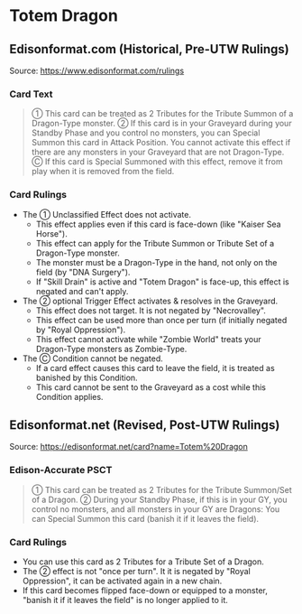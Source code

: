 # Totem Dragon

## Edisonformat.com (Historical, Pre-UTW Rulings)

Source: https://www.edisonformat.com/rulings

### Card Text

> ① This card can be treated as 2 Tributes for the Tribute Summon of a Dragon-Type monster. ② If this card is in your Graveyard during your Standby Phase and you control no monsters, you can Special Summon this card in Attack Position. You cannot activate this effect if there are any monsters in your Graveyard that are not Dragon-Type. Ⓒ If this card is Special Summoned with this effect, remove it from play when it is removed from the field.

### Card Rulings

*   The ① Unclassified Effect does not activate.
    *   This effect applies even if this card is face-down (like "Kaiser Sea Horse").
    *   This effect can apply for the Tribute Summon or Tribute Set of a Dragon-Type monster.
    *   The monster must be a Dragon-Type in the hand, not only on the field (by "DNA Surgery").
    *   If "Skill Drain" is active and "Totem Dragon" is face-up, this effect is negated and can't apply.
*   The ② optional Trigger Effect activates & resolves in the Graveyard.
    *   This effect does not target. It is not negated by "Necrovalley".
    *   This effect can be used more than once per turn (if initially negated by "Royal Oppression").
    *   This effect cannot activate while "Zombie World" treats your Dragon-Type monsters as Zombie-Type.
*   The Ⓒ Condition cannot be negated.
    *   If a card effect causes this card to leave the field, it is treated as banished by this Condition.
    *   This card cannot be sent to the Graveyard as a cost while this Condition applies.

## Edisonformat.net (Revised, Post-UTW Rulings)

Source: https://edisonformat.net/card?name=Totem%20Dragon

### Edison-Accurate PSCT

> ① This card can be treated as 2 Tributes for the Tribute Summon/Set of a Dragon.
> ② During your Standby Phase, if this is in your GY, you control no monsters, and all monsters in your GY are Dragons:
> You can Special Summon this card (banish it if it leaves the field).

### Card Rulings

*   You can use this card as 2 Tributes for a Tribute Set of a Dragon.
*   The ② effect is not "once per turn". It it is negated by "Royal Oppression", it can be activated again in a new chain.
*   If this card becomes flipped face-down or equipped to a monster, "banish it if it leaves the field" is no longer applied to it.
            